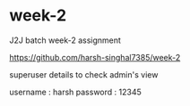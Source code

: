 # week-2
J2J batch week-2 assignment


https://github.com/harsh-singhal7385/week-2


superuser details to check admin's view

username : harsh
password : 12345
